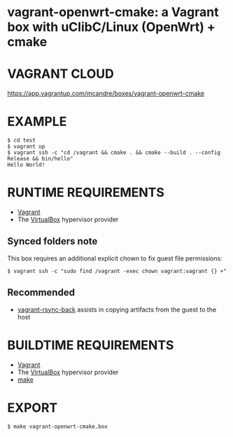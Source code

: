 # vagrant-openwrt-cmake: a Vagrant box with uClibC/Linux (OpenWrt) + cmake

# VAGRANT CLOUD

https://app.vagrantup.com/mcandre/boxes/vagrant-openwrt-cmake

# EXAMPLE

```console
$ cd test
$ vagrant up
$ vagrant ssh -c "cd /vagrant && cmake . && cmake --build . --config Release && bin/hello"
Hello World!
```

# RUNTIME REQUIREMENTS

* [Vagrant](https://www.vagrantup.com)
* The [VirtualBox](https://www.virtualbox.org) hypervisor provider

## Synced folders note

This box requires an additional explicit chown to fix guest file permissions:

```console
$ vagrant ssh -c "sudo find /vagrant -exec chown vagrant:vagrant {} +"
```

## Recommended

* [vagrant-rsync-back](https://github.com/smerrill/vagrant-rsync-back) assists in copying artifacts from the guest to the host

# BUILDTIME REQUIREMENTS

* [Vagrant](https://www.vagrantup.com)
* The [VirtualBox](https://www.virtualbox.org) hypervisor provider
* [make](https://www.gnu.org/software/make/)

# EXPORT

```console
$ make vagrant-openwrt-cmake.box
```
